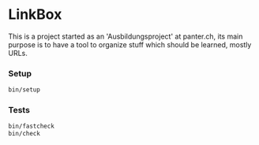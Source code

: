 # LinkBox

This is a project started as an 'Ausbildungsproject' at panter.ch, 
its main purpose is to have a tool to organize stuff which should be learned, mostly URLs.  

### Setup

```sh
bin/setup
```

### Tests

```sh
bin/fastcheck
bin/check
```


